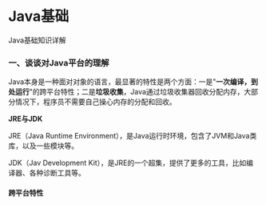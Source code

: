 # Java基础

Java基础知识详解

### 一、谈谈对Java平台的理解

Java本身是一种面对对象的语言，最显著的特性是两个方面：一是"**一次编译，到处运行**"的跨平台特性；二是**垃圾收集**，Java通过垃圾收集器回收分配内存，大部分情况下，程序员不需要自己操心内存的分配和回收。

**JRE与JDK**

JRE（Java Runtime Environment），是Java运行时环境，包含了JVM和Java类库，以及一些模块等。

JDK（Jav Development Kit），是JRE的一个超集，提供了更多的工具，比如编译器、各种诊断工具等。

#### 跨平台特性


